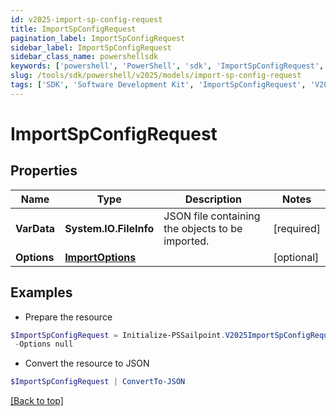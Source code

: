 ```yaml
---
id: v2025-import-sp-config-request
title: ImportSpConfigRequest
pagination_label: ImportSpConfigRequest
sidebar_label: ImportSpConfigRequest
sidebar_class_name: powershellsdk
keywords: ['powershell', 'PowerShell', 'sdk', 'ImportSpConfigRequest', 'V2025ImportSpConfigRequest'] 
slug: /tools/sdk/powershell/v2025/models/import-sp-config-request
tags: ['SDK', 'Software Development Kit', 'ImportSpConfigRequest', 'V2025ImportSpConfigRequest']
---
```



# ImportSpConfigRequest

## Properties

Name | Type | Description | Notes
------------ | ------------- | ------------- | -------------
**VarData** | **System.IO.FileInfo** | JSON file containing the objects to be imported. | [required]
**Options** | [**ImportOptions**](import-options) |  | [optional] 

## Examples

- Prepare the resource
```powershell
$ImportSpConfigRequest = Initialize-PSSailpoint.V2025ImportSpConfigRequest  -VarData null `
 -Options null
```

- Convert the resource to JSON
```powershell
$ImportSpConfigRequest | ConvertTo-JSON
```


[[Back to top]](#) 

